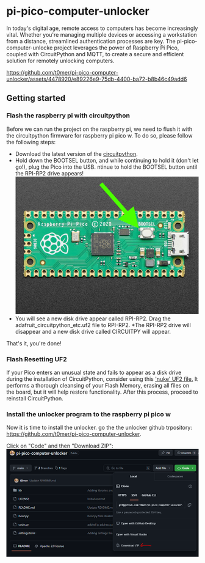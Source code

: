 # pi-pico-computer-unlocker
In today's digital age, remote access to computers has become increasingly vital.
Whether you're managing multiple devices or accessing a workstation from a distance, streamlined authentication processes are key.
The pi-pico-computer-unlocke project leverages the power of Raspberry Pi Pico, coupled with CircuitPython and MQTT, to create a secure and efficient solution for remotely unlocking computers.

https://github.com/t0mer/pi-pico-computer-unlocker/assets/4478920/e89226e9-75db-4400-ba72-b8b46c49add6

## Getting started

### Flash the raspberry pi with circuitpython
Before we can run the project on the raspberry pi, we need to flush it with the circuitpython firmware for raspberry pi pico w.
To do so, please follow the following steps:

* Download the latest version of the [circuitpython](https://circuitpython.org/board/raspberry_pi_pico_w/).
* Hold down the BOOTSEL button, and while continuing to hold it (don't let go!), plug the Pico into the USB. ntinue to hold the BOOTSEL button until the RPI-RP2 drive appears!
![alt text](screenshots/bootsel.png)
* You will see a new disk drive appear called RPI-RP2. Drag the adafruit_circuitpython_etc.uf2 file to RPI-RP2.
*The RPI-RP2 drive will disappear and a new disk drive called CIRCUITPY will appear.

That's it, you're done!


### Flash Resetting UF2
If your Pico enters an unusual state and fails to appear as a disk drive during the installation of CircuitPython, consider using this ['nuke' UF2 file.](https://cdn-learn.adafruit.com/assets/assets/000/099/419/original/flash_nuke.uf2?1613329170) It performs a thorough cleansing of your Flash Memory, erasing all files on the board, but it will help restore functionality. After this process, proceed to reinstall CircuitPython.

### Install the unlocker program to the raspberry pi pico w
Now it is time to install the unlocker. go the the unlocker github trpository: https://github.com/t0mer/pi-pico-computer-unlocker.

Click on "Code" and then "Download ZIP":
![alt text](screenshots/download.png)

